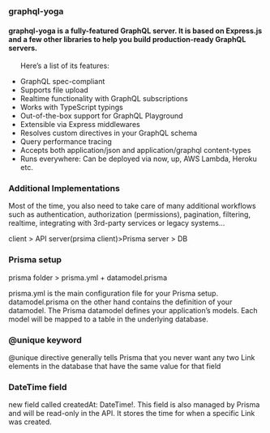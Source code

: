 <div>
  <h3>graphql-yoga</h3>
  <h4>
    graphql-yoga is a fully-featured GraphQL server. It is based on Express.js
    and a few other libraries to help you build production-ready GraphQL
    servers.
  </h4>
  <ul>
    <p>
      Here’s a list of its features:
    </p>

  <li>
      GraphQL spec-compliant
    </li>
    <li>
      Supports file upload
    </li>
    <li>
      Realtime functionality with GraphQL subscriptions
    </li>
    <li>
      Works with TypeScript typings
    </li>
    <li>
      Out-of-the-box support for GraphQL Playground
    </li>
    <li>
      Extensible via Express middlewares
    </li>
    <li>
      Resolves custom directives in your GraphQL schema
    </li>
    <li>
      Query performance tracing
    </li>
    <li>
      Accepts both application/json and application/graphql content-types
    </li>
    <li>
      Runs everywhere: Can be deployed via now, up, AWS Lambda, Heroku etc.
    </li>
  </ul>
</div>
<div>
  <h3>Additional Implementations</h3>
  <p>
    Most of the time, you also need to take care of many additional workflows
    such as authentication, authorization (permissions), pagination, filtering,
    realtime, integrating with 3rd-party services or legacy systems…
  </p>
  <p>
   client > API server(prsima client)>Prisma server > DB
  </p>
  
</div>
<div>
  <h3>Prisma setup</h3>
  <p>prisma folder > prisma.yml + datamodel.prisma</p>
  <p>
    prisma.yml is the main configuration file for your Prisma setup.
    datamodel.prisma on the other hand contains the definition of your
    datamodel. The Prisma datamodel defines your application’s models. Each
    model will be mapped to a table in the underlying database.
  </p>
  <h3>@unique keyword</h3>
<p>@unique directive generally tells Prisma that you never want any two Link elements in the database that have the same value for that field </p>
<h3>DateTime field</h3>
<p>
  new field called createdAt: DateTime!. This field is also managed by Prisma
  and will be read-only in the API. It stores the time for when a specific Link
  was created.
</p>

</div>
